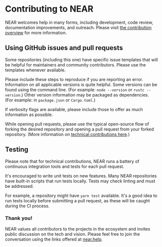 # Contributing to NEAR

NEAR welcomes help in many forms, including development, code review, documentation improvements, and outreach.
Please visit [the contribution overview](https://wiki.near.org/contribute/near-contributing) for more information.

## Using GitHub issues and pull requests

Some repositories (including this one) have specific issue templates that will be helpful for maintainers and community contributors. Please use the templates whenever available.

Please include these steps to reproduce if you are reporting an error. Information on all applicable versions is quite helpful. Some versions can be found using the command line. (For example: `node --version` or `rustc --version`.) Other version information may be packaged as dependencies. (For example: in `package.json` or `Cargo.toml`.)

If verbosity flags are available, please include those to offer as much information as possible.

While opening pull requests, please use the typical open-source flow of forking the desired repository and opening a pull request from your forked repository. (More information on [technical contributions here](https://wiki.near.org/development/how-to-contribute).)

## Testing

Please note that for technical contributions, NEAR runs a battery of continuous integration tools and tests for each pull request.

It's encouraged to write unit tests on new features. Many NEAR repositories have built-in scripts that run tests locally. Tests may check linting and must be addressed.

For example, a repository might have `yarn test` available. It's a good idea to run tests locally before submitting a pull request, as these will be caught during the CI process.

### Thank you!

NEAR values all contributors to the projects in the ecosystem and invites public discussion on the tech and vision. Please feel free to join the conversation using the links offered at [near.help](https://near.help).
